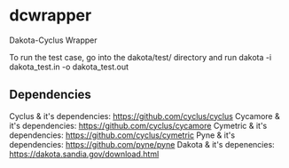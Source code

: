 # dcwrapper
Dakota-Cyclus Wrapper 

To run the test case, go into the dakota/test/ directory and run dakota -i dakota_test.in -o dakota_test.out

## Dependencies 
Cyclus & it's dependencies: https://github.com/cyclus/cyclus
Cycamore & it's dependencies: https://github.com/cyclus/cycamore
Cymetric & it's dependencies: https://github.com/cyclus/cymetric
Pyne & it's dependencies: https://github.com/pyne/pyne
Dakota & it's depenencies: https://dakota.sandia.gov/download.html
